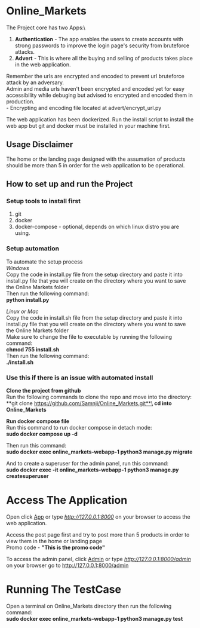 # Online_Markets

The Project core has two Apps:\
1. **Authentication** - The app enables the users to create accounts with strong passwords to improve the login page's security from bruteforce attacks.
2. **Advert** - This is where all the buying and selling of products takes place in the web application. 

Remember the urls are encrypted and encoded to prevent url bruteforce attack by an adversary.\
Admin and media urls haven't been encrypted and encoded yet for easy accessibility while debuging but advised to encrypted and encoded them in production.\
    - Encrypting and encoding file located at advert/encrypt_url.py

The web application has been dockerized. Run the install script to install the web app but git and docker must be installed in your machine first.

## Usage Disclaimer
The home or the landing page designed with the assumation of products should be more than 5  in order for the web application to be operational.

## How to set up and run  the Project
### Setup tools to install first
1. git
2. docker
3. docker-compose - optional, depends on which linux distro you are using.

### Setup automation
To automate the setup process\
*Windows*\
Copy the code in install.py file from the setup directory and paste it into install.py file that you will create on the directory where you want to save the Online Markets folder\
Then run the following command:\
    **python install.py**

*Linux or Mac*\
Copy the code in install.sh file from the setup directory and paste it into install.py file that you will create on the directory where you want to save the Online Markets folder\
Make sure to change the file to executable by running the following command:\
    **chmod 755 install.sh**\
Then run the following command:\
    **./install.sh**

### Use this if there is an issue with automated install
**Clone the project from github**\
Run the following commands to clone the repo and move into the directory:\
    **git clone https://github.com/Samnji/Online_Markets.git**\
    **cd into Online_Markets**

**Run docker compose file**\
Run this command to run docker compose in detach mode:\
    **sudo docker compose up -d** 

Then run this command:\
    **sudo docker exec online_markets-webapp-1 python3 manage.py migrate**

And to create a superuser for the admin panel, run this command:\
    **sudo docker exec -it online_markets-webapp-1 python3 manage.py createsuperuser**


# Access The Application
Open click [App](http://127.0.0.1:8000) or type *http://127.0.0.1:8000* on your browser  to access the web application.

Access the post page first and try to post more than 5 products in order to view them in the home or landing page\
    Promo code - **"This is the promo code"**

To access the admin panel, click [Admin](http://127.0.0.1:8000/admin) or type *http://127.0.0.1:8000/admin* on your browser go to http://127.0.0.1:8000/admin

# Running The TestCase
Open a terminal on Online_Markets directory then run the following command:\
    **sudo docker exec online_markets-webapp-1 python3 manage.py test**